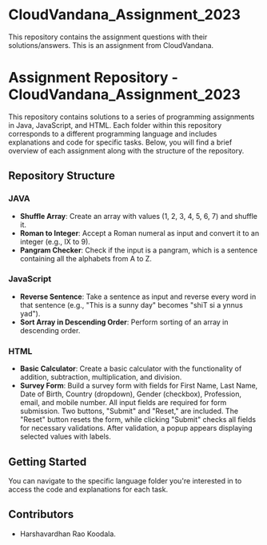 # CloudVandana_Assignment_2023
This repository contains the assignment questions with their solutions/answers. This is an assignment from CloudVandana.
# Assignment Repository - CloudVandana_Assignment_2023

This repository contains solutions to a series of programming assignments in Java, JavaScript, and HTML. Each folder within this repository corresponds to a different programming language and includes explanations and code for specific tasks. Below, you will find a brief overview of each assignment along with the structure of the repository.

## Repository Structure

### JAVA
- **Shuffle Array**: Create an array with values (1, 2, 3, 4, 5, 6, 7) and shuffle it.
- **Roman to Integer**: Accept a Roman numeral as input and convert it to an integer (e.g., IX to 9).
- **Pangram Checker**: Check if the input is a pangram, which is a sentence containing all the alphabets from A to Z.

### JavaScript
- **Reverse Sentence**: Take a sentence as input and reverse every word in that sentence (e.g., "This is a sunny day" becomes "shiT si a ynnus yad").
- **Sort Array in Descending Order**: Perform sorting of an array in descending order.

### HTML
- **Basic Calculator**: Create a basic calculator with the functionality of addition, subtraction, multiplication, and division.
- **Survey Form**: Build a survey form with fields for First Name, Last Name, Date of Birth, Country (dropdown), Gender (checkbox), Profession, email, and mobile number. All input fields are required for form submission. Two buttons, "Submit" and "Reset," are included. The "Reset" button resets the form, while clicking "Submit" checks all fields for necessary validations. After validation, a popup appears displaying selected values with labels.

## Getting Started

You can navigate to the specific language folder you're interested in to access the code and explanations for each task.

## Contributors

- Harshavardhan Rao Koodala.
